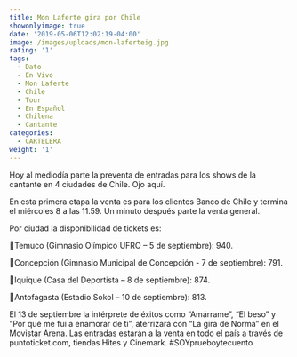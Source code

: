 ```yaml
---
title: Mon Laferte gira por Chile
showonlyimage: true
date: '2019-05-06T12:02:19-04:00'
image: /images/uploads/mon-laferteig.jpg
rating: '1'
tags:
  - Dato
  - En Vivo
  - Mon Laferte
  - Chile
  - Tour
  - En Español
  - Chilena
  - Cantante
categories:
  - CARTELERA
weight: '1'
---
```

Hoy al mediodía parte la preventa de entradas para los shows de la cantante en 4 ciudades de Chile. Ojo aquí.

<!--more-->

En esta primera etapa la venta es para los clientes Banco de Chile y termina el miércoles 8 a las 11.59. Un minuto después parte la venta general.

Por ciudad la disponibilidad de tickets es:

📌Temuco (Gimnasio Olímpico UFRO – 5 de septiembre): 940.

📌Concepción (Gimnasio Municipal de Concepción - 7 de septiembre): 791.

📌Iquique (Casa del Deportista – 8 de septiembre): 874.

📌Antofagasta (Estadio Sokol – 10 de septiembre): 813.

El 13 de septiembre la intérprete de éxitos como “Amárrame”, “El beso” y “Por qué me fui a enamorar de ti”, aterrizará con “La gira de Norma” en el Movistar Arena. Las entradas estarán a la venta en todo el país a través de puntoticket.com, tiendas Hites y Cinemark. #SOYprueboytecuento
